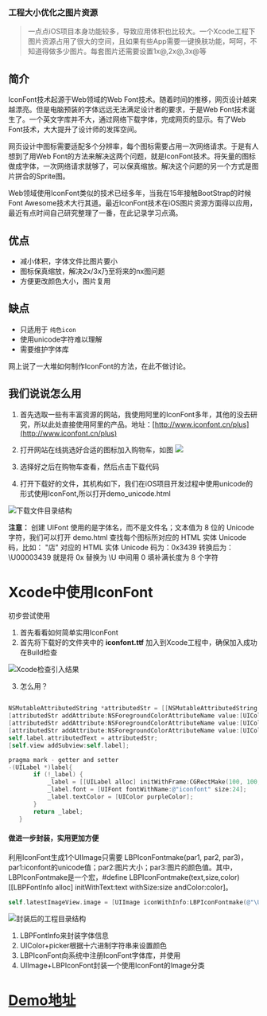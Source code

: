 
### 工程大小优化之图片资源

> 一点点iOS项目本身功能较多，导致应用体积也比较大。一个Xcode工程下图片资源占用了很大的空间，且如果有些App需要一键换肤功能，呵呵，不知道得做多少图片。每套图片还需要设置1x@,2x@,3x@等

## 简介

IconFont技术起源于Web领域的Web Font技术。随着时间的推移，网页设计越来越漂亮。但是电脑预装的字体远远无法满足设计者的要求，于是Web Font技术诞生了。一个英文字库并不大，通过网络下载字体，完成网页的显示。有了Web Font技术，大大提升了设计师的发挥空间。

网页设计中图标需要适配多个分辨率，每个图标需要占用一次网络请求。于是有人想到了用Web Font的方法来解决这两个问题，就是IconFont技术。将矢量的图标做成字体，一次网络请求就够了，可以保真缩放。解决这个问题的另一个方式是图片拼合的Sprite图。

Web领域使用IconFont类似的技术已经多年，当我在15年接触BootStrap的时候Font Awesome技术大行其道。最近IconFont技术在iOS图片资源方面得以应用，最近有点时间自己研究整理了一番，在此记录学习点滴。

## 优点

* 减小体积，字体文件比图片要小
* 图标保真缩放，解决2x/3x乃至将来的nx图问题
* 方便更改颜色大小，图片复用

## 缺点

* 只适用于
  `纯色icon`
* 使用unicode字符难以理解
* 需要维护字体库

网上说了一大堆如何制作IconFont的方法，在此不做讨论。

## 我们说说怎么用

1. 首先选取一些有丰富资源的网站，我使用阿里的IconFont多年，其他的没去研究，所以此处直接使用阿里的产品。地址：[http://www.iconfont.cn/plus](http://www.iconfont.cn/plus)

2. 打开网站在线挑选好合适的图标加入购物车，如图
![](https://fantasticlbp.gitbooks.io/knowledge-kit/assets/屏幕快照%202017-05-28%20下午2.43.33.png)

3. 选择好之后在购物车查看，然后点击下载代码

4. 打开下载好的文件，其机构如下，我们在iOS项目开发过程中使用unicode的形式使用IconFont,所以打开demo\_unicode.html

![下载文件目录结构](https://fantasticlbp.gitbooks.io/knowledge-kit/assets/屏幕快照%202017-05-28%20下午2.43.48.png)


**注意：** 创建 UIFont 使用的是字体名，而不是文件名；文本值为 8 位的 Unicode 字符，我们可以打开 demo.html 查找每个图标所对应的 HTML 实体 Unicode 码，比如： "店" 对应的 HTML 实体 Unicode 码为：0x3439 转换后为：\U00003439 就是将 0x 替换为 \U 中间用 0 填补满长度为 8 个字符

# Xcode中使用IconFont

初步尝试使用

1. 首先看看如何简单实用IconFont
2. 首先将下载好的文件夹中的 **iconfont.ttf** 加入到Xcode工程中，确保加入成功在Build检查

![Xcode检查引入结果](https://fantasticlbp.gitbooks.io/knowledge-kit/assets/屏幕快照%202017-05-28%20下午2.51.36.png)

3. 怎么用？

```Objective-c

NSMutableAttributedString *attributedStr = [[NSMutableAttributedString alloc] initWithString:@"\U0000e696  \U0000e6ab  \U0000e6ac  \U0000e6ae"];
[attributedStr addAttribute:NSForegroundColorAttributeName value:[UIColor redColor] range:NSMakeRange(0, 1)];
[attributedStr addAttribute:NSForegroundColorAttributeName value:[UIColor orangeColor] range:NSMakeRange(3, 1)];
[attributedStr addAttribute:NSForegroundColorAttributeName value:[UIColor blackColor] range:NSMakeRange(9, 1)];
self.label.attributedText = attributedStr;
[self.view addSubview:self.label];

pragma mark - getter and setter
-(UILabel *)label{
       if (!_label) {
           _label = [[UILabel alloc] initWithFrame:CGRectMake(100, 100, BoundWidth-200, 40)];
           _label.font = [UIFont fontWithName:@"iconfont" size:24];
           _label.textColor = [UIColor purpleColor];
       }
       return _label;
   }
```

#### 做进一步封装，实用更加方便

利用IconFont生成1个UIImage只需要 LBPIconFontmake(par1, par2, par3)，par1:iconfont的unicode值；par2:图片大小；par3:图片的颜色值。其中，LBPIconFontmake是一个宏，#define LBPIconFontmake(text,size,color) [[LBPFontInfo alloc] initWithText:text withSize:size andColor:color]。

```Objective-c
self.latestImageView.image = [UIImage iconWithInfo:LBPIconFontmake(@"\U0000e6ac", 60, @"000066") ];
```
![封装后的工程目录结构](https://fantasticlbp.gitbooks.io/knowledge-kit/assets/屏幕快照%202017-05-28%20下午2.56.00.png)

1. LBPFontInfo来封装字体信息
2. UIColor+picker根据十六进制字符串来设置颜色
3. LBPIconFont向系统中注册IconFont字体库，并使用
4. UIImage+LBPIconFont封装一个使用IconFont的Image分类


# [Demo地址](https://github.com/FantasticLBP/IconFont_Demo)


